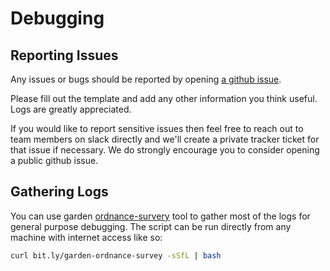 # Debugging

## Reporting Issues

Any issues or bugs should be reported by opening
[a github issue](https://github.com/cloudfoundry/garden-runc-release/issues/new).

Please fill out the template and add any other information you think useful.
Logs are greatly appreciated.

If you would like to report sensitive issues then feel free to reach out to
team members on slack directly and we'll create a private tracker ticket for
that issue if necessary. We do strongly encourage you to consider opening a
public github issue.

## Gathering Logs

You can use garden
[ordnance-survery](https://github.com/cloudfoundry/garden-runc-release/blob/develop/scripts/ordnance-survey)
tool to gather most of the logs for general purpose debugging. The script can be
run directly from any machine with internet access like so:

```bash
curl bit.ly/garden-ordnance-survey -sSfL | bash
```
